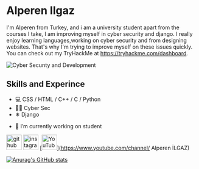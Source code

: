 #  Alperen Ilgaz

I'm Alperen from Turkey, and i am a university student apart from the courses I take, I am improving myself in cyber security and django. I really enjoy learning languages,working on cyber security and from designing websites. That's why I'm trying to improve myself on these issues quickly. You can check out my TryHackMe at https://tryhackme.com/dashboard.

![Cyber Securıty and  Development](https://encrypted-tbn0.gstatic.com/images?q=tbn:ANd9GcRpS471QPhjazYp4R7N2t6hQoytAZBAgU8pkw&usqp=CAU)


## Skills and Experince
* 💻 CSS / HTML  / C++ / C / Python
* 🐱‍💻 Cyber Sec
* ❄  Django

- 🔭 I’m currently working on student 


[<img src='https://cdn.jsdelivr.net/npm/simple-icons@3.0.1/icons/github.svg' alt='github' height='40'>](https://github.com/alperenilgaz)  [<img src='https://cdn.jsdelivr.net/npm/simple-icons@3.0.1/icons/instagram.svg' alt='instagram' height='40'>](https://www.instagram.com/alperenilgazz/)  [<img src='https://cdn.jsdelivr.net/npm/simple-icons@3.0.1/icons/youtube.svg' alt='YouTube' height='40'>](https://www.youtube.com/channel/ Alperen İLGAZ)  



[![Anurag's GitHub stats](https://github-readme-stats.vercel.app/api?username=alperenilgaz)](https://github.com/anuraghazra/github-readme-stats)
